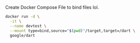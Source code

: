 Create Docker Compose File to bind files lol.

```sh
docker run -d \
  -it \
  --name devtest \
  --mount type=bind,source="$(pwd)"/target,target=/dart \
  google/dart
```